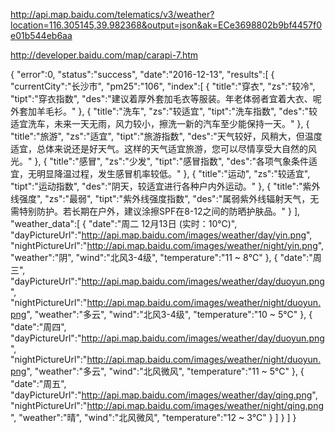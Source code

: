 http://api.map.baidu.com/telematics/v3/weather?location=116.305145,39.982368&output=json&ak=ECe3698802b9bf4457f0e01b544eb6aa

http://developer.baidu.com/map/carapi-7.htm

{
    "error":0,
    "status":"success",
    "date":"2016-12-13",
    "results":[
        {
            "currentCity":"长沙市",
            "pm25":"106",
            "index":[
                {
                    "title":"穿衣",
                    "zs":"较冷",
                    "tipt":"穿衣指数",
                    "des":"建议着厚外套加毛衣等服装。年老体弱者宜着大衣、呢外套加羊毛衫。"
                },
                {
                    "title":"洗车",
                    "zs":"较适宜",
                    "tipt":"洗车指数",
                    "des":"较适宜洗车，未来一天无雨，风力较小，擦洗一新的汽车至少能保持一天。"
                },
                {
                    "title":"旅游",
                    "zs":"适宜",
                    "tipt":"旅游指数",
                    "des":"天气较好，风稍大，但温度适宜，总体来说还是好天气。这样的天气适宜旅游，您可以尽情享受大自然的风光。"
                },
                {
                    "title":"感冒",
                    "zs":"少发",
                    "tipt":"感冒指数",
                    "des":"各项气象条件适宜，无明显降温过程，发生感冒机率较低。"
                },
                {
                    "title":"运动",
                    "zs":"较适宜",
                    "tipt":"运动指数",
                    "des":"阴天，较适宜进行各种户内外运动。"
                },
                {
                    "title":"紫外线强度",
                    "zs":"最弱",
                    "tipt":"紫外线强度指数",
                    "des":"属弱紫外线辐射天气，无需特别防护。若长期在户外，建议涂擦SPF在8-12之间的防晒护肤品。"
                }
            ],
            "weather_data":[
                {
                    "date":"周二 12月13日 (实时：10℃)",
                    "dayPictureUrl":"http://api.map.baidu.com/images/weather/day/yin.png",
                    "nightPictureUrl":"http://api.map.baidu.com/images/weather/night/yin.png",
                    "weather":"阴",
                    "wind":"北风3-4级",
                    "temperature":"11 ~ 8℃"
                },
                {
                    "date":"周三",
                    "dayPictureUrl":"http://api.map.baidu.com/images/weather/day/duoyun.png",
                    "nightPictureUrl":"http://api.map.baidu.com/images/weather/night/duoyun.png",
                    "weather":"多云",
                    "wind":"北风3-4级",
                    "temperature":"10 ~ 5℃"
                },
                {
                    "date":"周四",
                    "dayPictureUrl":"http://api.map.baidu.com/images/weather/day/duoyun.png",
                    "nightPictureUrl":"http://api.map.baidu.com/images/weather/night/duoyun.png",
                    "weather":"多云",
                    "wind":"北风微风",
                    "temperature":"11 ~ 5℃"
                },
                {
                    "date":"周五",
                    "dayPictureUrl":"http://api.map.baidu.com/images/weather/day/qing.png",
                    "nightPictureUrl":"http://api.map.baidu.com/images/weather/night/qing.png",
                    "weather":"晴",
                    "wind":"北风微风",
                    "temperature":"12 ~ 3℃"
                }
            ]
        }
    ]
}